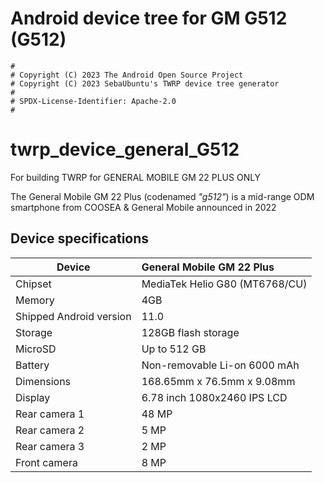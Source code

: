 # Android device tree for GM G512 (G512)

```
#
# Copyright (C) 2023 The Android Open Source Project
# Copyright (C) 2023 SebaUbuntu's TWRP device tree generator
#
# SPDX-License-Identifier: Apache-2.0
#
```

# twrp_device_general_G512
For building TWRP for GENERAL MOBILE GM 22 PLUS ONLY

The General Mobile GM 22 Plus (codenamed _"g512"_) is a mid-range ODM smartphone from COOSEA & General Mobile announced in 2022

## Device specifications

| Device                  | General Mobile GM 22 Plus                                   |
| ----------------------- | :---------------------------------------------------------- |
| Chipset                 | MediaTek Helio G80 (MT6768/CU)                              |                                 
| Memory                  | 4GB                                                         |
| Shipped Android version | 11.0                                                        |
| Storage                 | 128GB flash storage                                         |
| MicroSD                 | Up to 512 GB                                                |
| Battery                 | Non-removable Li-on 6000 mAh                                |
| Dimensions              | 168.65mm x 76.5mm x 9.08mm                                  |
| Display                 | 6.78 inch 1080x2460 IPS LCD                                 |
| Rear camera 1           | 48 MP                                                       |
| Rear camera 2           | 5 MP                                                        |
| Rear camera 3           | 2 MP                                                        |
| Front camera            | 8 MP                                                        |
